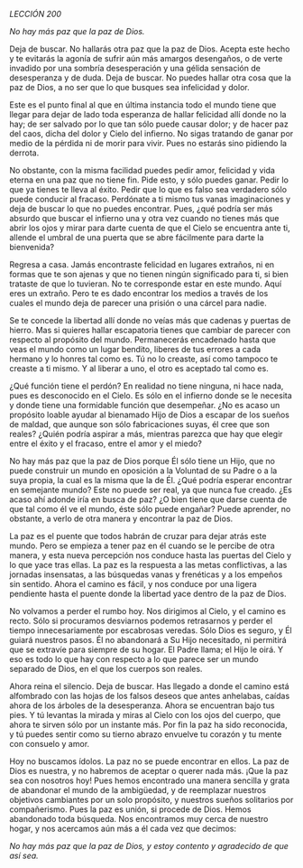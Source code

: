 *LECCIÓN 200*

*No hay más paz que la paz de Dios.*

Deja de buscar. No hallarás otra paz que la paz de Dios. Acepta este hecho y te evitarás la agonía de sufrir aún más amargos desengaños, o de verte invadido por una sombría desesperación y una gélida sensación de desesperanza y de duda. Deja de buscar. No puedes hallar otra cosa que la paz de Dios, a no ser que lo que busques sea infelicidad y dolor.

Este es el punto final al que en última instancia todo el mundo tiene que llegar para dejar de lado toda esperanza de hallar felicidad allí donde no la hay; de ser salvado por lo que tan sólo puede causar dolor; y de hacer paz del caos, dicha del dolor y Cielo del infierno. No sigas tratando de ganar por medio de la pérdida ni de morir para vivir. Pues no estarás sino pidiendo la derrota.

No obstante, con la misma facilidad puedes pedir amor, felicidad y vida eterna en una paz que no tiene fin. Pide esto, y sólo puedes ganar. Pedir lo que ya tienes te lleva al éxito. Pedir que lo que es falso sea verdadero sólo puede conducir al fracaso. Perdónate a ti mismo tus vanas imaginaciones y deja de buscar lo que no puedes encontrar. Pues, ¿qué podría ser más absurdo que buscar el infierno una y otra vez cuando no tienes más que abrir los ojos y mirar para darte cuenta de que el Cielo se encuentra ante ti, allende el umbral de una puerta que se abre fácilmente para darte la bienvenida?

Regresa a casa. Jamás encontraste felicidad en lugares extraños, ni en formas que te son ajenas y que no tienen ningún significado para ti, si bien trataste de que lo tuvieran. No te corresponde estar en este mundo. Aquí eres un extraño. Pero te es dado encontrar los medios a través de los cuales el mundo deja de parecer una prisión o una cárcel para nadie.

Se te concede la libertad allí donde no veías más que cadenas y puertas de hierro. Mas si quieres hallar escapatoria tienes que cambiar de parecer con respecto al propósito del mundo. Permanecerás encadenado hasta que veas el mundo como un lugar bendito, liberes de tus errores a cada hermano y lo honres tal como es. Tú no lo creaste, así como tampoco te creaste a ti mismo. Y al liberar a uno, el otro es aceptado tal como es.

¿Qué función tiene el perdón? En realidad no tiene ninguna, ni hace nada, pues es desconocido en el Cielo. Es sólo en el infierno donde se le necesita y donde tiene una formidable función que desempeñar. ¿No es acaso un propósito loable ayudar al bienamado Hijo de Dios a escapar de los sueños de maldad, que aunque son sólo fabricaciones suyas, él cree que son reales? ¿Quién podría aspirar a más, mientras parezca que hay que elegir entre el éxito y el fracaso, entre el amor y el miedo?

No hay más paz que la paz de Dios porque Él sólo tiene un Hijo, que no puede construir un mundo en oposición a la Voluntad de su Padre o a la suya propia, la cual es la misma que la de Él. ¿Qué podría esperar encontrar en semejante mundo? Este no puede ser real, ya que nunca fue creado. ¿Es acaso ahí adonde iría en busca de paz? ¿O bien tiene que darse cuenta de que tal como él ve el mundo, éste sólo puede engañar? Puede aprender, no obstante, a verlo de otra manera y encontrar la paz de Dios.

La paz es el puente que todos habrán de cruzar para dejar atrás este mundo. Pero se empieza a tener paz en él cuando se le percibe de otra manera, y esta nueva percepción nos conduce hasta las puertas del Cielo y lo que yace tras ellas. La paz es la respuesta a las metas conflictivas, a las jornadas insensatas, a las búsquedas vanas y frenéticas y a los empeños sin sentido. Ahora el camino es fácil, y nos conduce por una ligera pendiente hasta el puente donde la libertad yace dentro de la paz de Dios.

No volvamos a perder el rumbo hoy. Nos dirigimos al Cielo, y el camino es recto. Sólo si procuramos desviarnos podemos retrasarnos y perder el tiempo innecesariamente por escabrosas veredas. Sólo Dios es seguro, y Él guiará nuestros pasos. Él no abandonará a Su Hijo necesitado, ni permitirá que se extravíe para siempre de su hogar. El Padre llama; el Hijo le oirá. Y eso es todo lo que hay con respecto a lo que parece ser un mundo separado de Dios, en el que los cuerpos son reales.

Ahora reina el silencio. Deja de buscar. Has llegado a donde el camino está alfombrado con las hojas de los falsos deseos que antes anhelabas, caídas ahora de los árboles de la desesperanza. Ahora se encuentran bajo tus pies. Y tú levantas la mirada y miras al Cielo con los ojos del cuerpo, que ahora te sirven sólo por un instante más. Por fin la paz ha sido reconocida, y tú puedes sentir como su tierno abrazo envuelve tu corazón y tu mente con consuelo y amor.

Hoy no buscamos ídolos. La paz no se puede encontrar en ellos. La paz de Dios es nuestra, y no habremos de aceptar o querer nada más. ¡Que la paz sea con nosotros hoy! Pues hemos encontrado una manera sencilla y grata de abandonar el mundo de la ambigüedad, y de reemplazar nuestros objetivos cambiantes por un solo propósito, y nuestros sueños solitarios por compañerismo. Pues la paz es unión, si procede de Dios. Hemos abandonado toda búsqueda. Nos encontramos muy cerca de nuestro hogar, y nos acercamos aún más a él cada vez que decimos:

_No hay más paz que la paz de Dios,_
_y estoy contento y agradecido de que así sea._